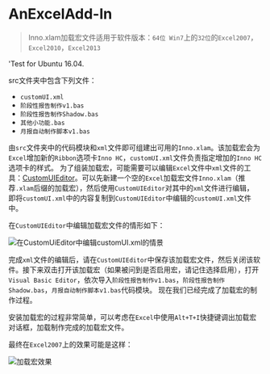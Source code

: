 # AnExcelAdd-In
> Inno.xlam加载宏文件适用于软件版本：`64位 Win7`上的`32位`的`Excel2007`，`Excel2010`，`Excel2013`

'Test for Ubuntu 16.04.

src文件夹中包含下列文件：
+ `customUI.xml`
+ `阶段性报告制作v1.bas`
+ `阶段性报告制作Shadow.bas`
+ `其他小功能.bas`
+ `月报自动制作脚本v1.bas`

由`src`文件夹中的代码模块和`xml`文件即可组建出可用的`Inno.xlam`。该加载宏会为`Excel`增加新的`Ribbon`选项卡`Inno HC`，`customUI.xml`文件负责指定增加的`Inno HC`选项卡的样式。
为了组装加载宏，可能需要可以编辑`Excel`文件中`xml`文件的工具：[CustomUIEditor](http://openxmldeveloper.org/blog/b/openxmldeveloper/archive/2006/05/26/customuieditor.aspx)。可以先新建一个空的`Excel`加载宏文件`Inno.xlam`（推荐`.xlam`后缀的加载宏），然后使用`CustomUIEditor`对其中的`xml`文件进行编辑，
即将`customUI.xml`中的内容复制到`CustomUIEditor`中编辑的`customUI.xml`文件中。

在`CustomUIEditor`中编辑加载宏文件的情形如下：

![在CustomUiEditor中编辑customUI.xml的情景](http://ww3.sinaimg.cn/large/005BEzjejw1f851tt8y03j30sm0ihgvg.jpg)

完成`xml`文件的编辑后，请在`CustomUIEditor`中保存该加载宏文件，然后关闭该软件。接下来双击打开该加载宏（如果被问到是否启用宏，请记住选择启用），打开`Visual Basic Editor`，依次导入`阶段性报告制作v1.bas`，`阶段性报告制作Shadow.bas`，`月报自动制作脚本v1.bas`代码模块。
现在我们已经完成了加载宏的制作过程。

安装加载宏的过程非常简单，可以考虑在`Excel`中使用`Alt+T+I`快捷键调出加载宏对话框，加载制作完成的加载宏文件。

最终在`Excel2007`上的效果可能是这样：

![加载宏效果](http://ww4.sinaimg.cn/large/005BEzjejw1f851ue330cj30qk0dogpn.jpg)
